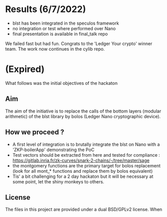 # Results (6/7/2022)
- blst has been integrated in the speculos framework
- no integration or test where performed over Nano
- final presentation is available in final_talk repo

We failed fast but had fun. Congrats to the 'Ledger Your crypto' winner team. The work now continues in the cylib repo.


# (Expired) 
What follows was the initial objectives of the hackaton
## Aim
The aim of the initiative is to replace the calls of the bottom layers (modular arithmetic) of the blst library by bolos (Ledger Nano cryptographic device).

## How we proceed ?
- A first level of integration is to brutally integrate the blst on Nano with a 'ZKP-boilerApp' demonstrating the PoC
- Test vectors should be extracted from here and tested for compliance : https://gitlab.inria.fr/zk-curves/snark-2-chains/-/tree/master/sage
- the montgomery functions are the primary target for bolos replacement (look for all mont_* functions and replace them by bolos equivalent)
- Tis' a bit challenging for a 2 day hackaton but it will be necessary at some point, let the shiny monkeys to others.

## License

The files in this project are provided under a dual BSD/GPLv2 license. When
